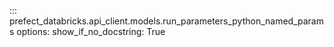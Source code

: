 ::: prefect_databricks.api_client.models.run_parameters_python_named_params
    options:
      show_if_no_docstring: True